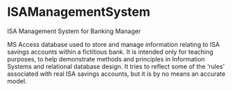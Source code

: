 # ISAManagementSystem
ISA Management System for Banking Manager

MS Access database used to store and manage information relating to ISA savings accounts within a fictitious bank.  It is intended only for teaching purposes, to help demonstrate methods and principles in Information Systems and relational database design. It tries to reflect some of the ‘rules’ associated with real ISA savings accounts, but it is by no means an accurate model.


